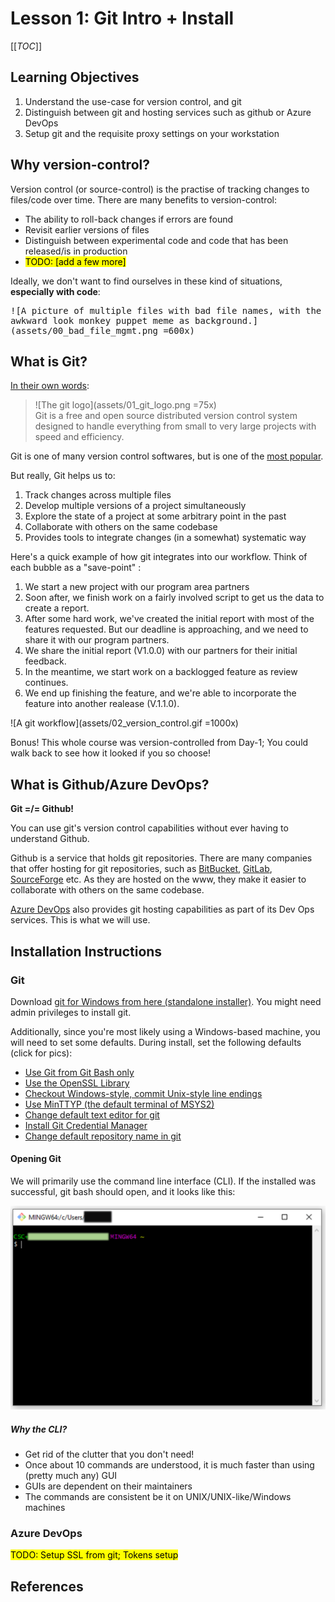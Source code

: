 # Lesson 1: Git Intro + Install

[[_TOC_]]

## Learning Objectives

1. Understand the use-case for version control, and git
2. Distinguish between git and hosting services such as github or Azure DevOps
3. Setup git and the requisite proxy settings on your workstation

## Why version-control?

Version control (or source-control) is the practise of tracking changes to files/code over time. There are many benefits to version-control:
+ The ability to roll-back changes if errors are found 
+ Revisit earlier versions of files
+ Distinguish between experimental code and code that has been released/is in production
+ <mark>TODO: [add a few more]</mark>


Ideally, we don't want to find ourselves in these kind of situations, **especially with code**:


<kbd>

![A picture of multiple files with bad file names, with the awkward look monkey puppet meme as background.](assets/00_bad_file_mgmt.png =600x)

</kbd>

## What is Git?

[In their own words](https://git-scm.com/):
> ![The git logo](assets/01_git_logo.png =75x)<br> Git is a free and open source distributed version control system designed to handle everything from small to very large projects with speed and efficiency.
> 

Git is one of many version control softwares, but is one of the [most popular](https://rhodecode.com/insights/version-control-systems-2016#:~:text=To%20sum%20this%20up%3A,Mozilla%2C%20Nginx%2C%20and%20NetBeans.).

But really, Git helps us to:
1. Track changes across multiple files
2. Develop multiple versions of a project simultaneously
3. Explore the state of a project at some arbitrary point in the past
4. Collaborate with others on the same codebase
5. Provides tools to integrate changes (in a somewhat) systematic way

Here's a quick example of how git integrates into our workflow. Think of each bubble as a "save-point" :
1. We start a new project with our program area partners
2. Soon after, we finish work on a fairly involved script to get us the data to create a report.
3. After some hard work, we've created the initial report with most of the features requested. But our deadline is approaching, and we need to share it with our program partners.
4. We share the initial report (V1.0.0) with our partners for their initial feedback.
5. In the meantime, we start work on a backlogged feature as review continues.
6. We end up finishing the feature, and we're able to incorporate the feature into another realease (V.1.1.0).


![A git workflow](assets/02_version_control.gif =1000x)

Bonus! This whole course was version-controlled from Day-1; You could walk back to see how it looked if you so choose!

## What is Github/Azure DevOps?
**Git =/= Github!**

You can use git's version control capabilities without ever having to understand Github.

Github is a service that holds git repositories. There are many companies  that offer hosting for git repositories, such as [BitBucket](https://bitbucket.org/product), [GitLab](https://about.gitlab.com/), [SourceForge](https://sourceforge.net/) etc.  As they are hosted on the www, they make it easier to collaborate with others on the same codebase. 

[Azure DevOps](https://azure.microsoft.com/en-us/services/devops/) also provides git hosting capabilities as part of its Dev Ops services. This is what we will use.

## Installation Instructions


### Git
Download [git for Windows from here (standalone installer)](https://git-scm.com/download/win). You might need admin privileges to install git. 

Additionally, since you're most likely using a Windows-based machine, you will need to set some defaults. During install, set the following defaults (click for pics):

+ [Use Git from Git Bash only](assets/03_git_install.png)
+ [Use the OpenSSL Library](assets/04_git_install.png)
+ [Checkout Windows-style, commit Unix-style line endings](assets/05_git_install.png)
+ [Use MinTTYP (the default terminal of MSYS2)](assets/06_git_install.jpg)
+ [Change default text editor for git](assets/07_git_install.png)
+ [Install Git Credential Manager](assets/08_git_install.png)
+ [Change default repository name in git](assets/09_git_install.png)

#### Opening Git

We will primarily use the command line interface (CLI). If the installed was successful, git bash should open, and it looks like this:

![A blank git bash session](assets/10_git_bash.png)


##### Why the CLI?
+ Get rid of the clutter that you don't need! 
+ Once about 10 commands are understood, it is much faster than using (pretty much any) GUI
+ GUIs are dependent on their maintainers
+ The commands are consistent be it on UNIX/UNIX-like/Windows machines

### Azure DevOps

<mark>TODO: Setup SSL from git; Tokens setup</mark>

## References

